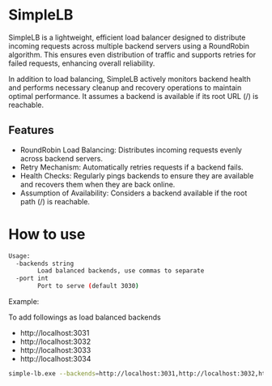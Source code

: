  # SimpleLB

SimpleLB is a lightweight, efficient load balancer designed to distribute incoming requests across multiple backend servers using a RoundRobin algorithm. This ensures even distribution of traffic and supports retries for failed requests, enhancing overall reliability.

In addition to load balancing, SimpleLB actively monitors backend health and performs necessary cleanup and recovery operations to maintain optimal performance. It assumes a backend is available if its root URL (/) is reachable.

## Features

- RoundRobin Load Balancing: Distributes incoming requests evenly across backend servers.
- Retry Mechanism: Automatically retries requests if a backend fails.
- Health Checks: Regularly pings backends to ensure they are available and recovers them when they are back online.
- Assumption of Availability: Considers a backend available if the root path (/) is reachable.


# How to use
```bash
Usage:
  -backends string
        Load balanced backends, use commas to separate
  -port int
        Port to serve (default 3030)
```

Example:

To add followings as load balanced backends
- http://localhost:3031
- http://localhost:3032
- http://localhost:3033
- http://localhost:3034
```bash
simple-lb.exe --backends=http://localhost:3031,http://localhost:3032,http://localhost:3033,http://localhost:3034
```